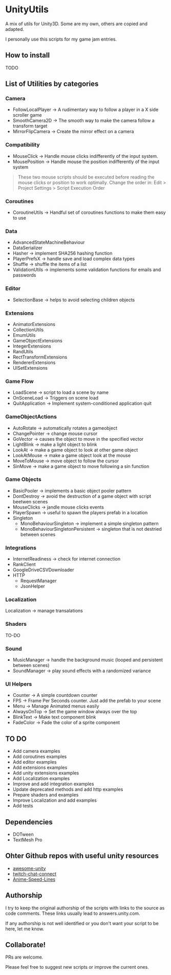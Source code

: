 # UnityUtils
A mix of utils for Unity3D. Some are my own, others are copied and adapted.

I personally use this scripts for my game jam entries.

## How to install
TODO


## List of Utilities by categories

### Camera
* FollowLocalPlayer → A rudimentary way to follow a player in a X side scroller game
* SmoothCamera2D → The smooth way to make the camera follow a transform target
* MirrorFlipCamera → Create the mirror effect on a camera

### Compatibility
* MouseClick → Handle mouse clicks indifferently of the input system. 
* MousePosition →  Handle mouse the position indifferently of the input system

> These two mouse scripts should be executed before reading the mouse clicks or position to work optimally. 
> Change the order in: Edit > Project Settings > Script Execution Order

### Coroutines
* CoroutineUtils → Handful set of coroutines functions to make them easy to use

### Data
* AdvancedStateMachineBehaviour
* DataSerializer
* Hasher → implement SHA256 hashing function
* PlayerPrefsX → handle save and load complex data types
* Shuffle → shuffle the items of a list
* ValidationUtils → implements some validation functions for emails and passwords

### Editor
* SelectionBase → helps to avoid selecting children objects

### Extensions
* AnimatorExtensions
* CollectionUtils
* EmumUtils
* GameObjectExtensions
* IntegerExtensions
* RandUtils
* RectTransformExtensions
* RendererExtensions
* UISetExtensions

### Game Flow
* LoadScene → script to load a scene by name
* OnSceneLoad → Triggers on scene load
* QuitApplication → Implement system-conditioned application quit

### GameObjectActions
* AutoRotate → automatically rotates a gameobject
* ChangePointer → change mouse cursor
* GoVector → causes the object to move in the specified vector 
* LightBlink → make a light object to blink
* LookAt → make a game object to look at other game object
* LookAtMouse → make a game object look at the mouse
* MoveToMouse → move object to follow the cursor
* SinMove → make a game object to move following a sin function

### Game Objects
* BasicPooler → implements a basic object pooler pattern
* DontDestroy → avoid the destruction of a game object with script beetwen scenes
* MouseClicks → jandle mouse clicks events
* PlayerSpawn → useful to spawn the players prefab in a location
* Singleton
    * MonoBehaviourSingleton → implement a simple singleton pattern
    * MonoBehaviourSingletonPersistent → singleton that is not destried between scenes

### Integrations
* InternetReadiness → check for internet connection
* RankClient
* GoogleDriveCSVDownloader
* HTTP
    * RequestManager
    * JsonHelper

### Localization
Localization → manage transalations 

### Shaders
TO-DO

### Sound
* MusicManager → handle the background music (looped and persistent between scenes)
* SoundManager → play sound effects with a randomized variance

### UI Helpers
* Counter → A simple countdown counter
* FPS → Frame Per Seconds counter. Just add the prefab to your scene
* Menu → Manage Animated menus easily
* AlwaysOnTop → Set the game window always over the top
* BlinkText → Make text component blink
* FadeColor → Fade the color of a sprite component 


## TO DO
* Add camera examples
* Add coroutines examples
* Add editor examples
* Add extensions examples
* Add unity extensions examples
* Add Localization examples
* Improve and add integration examples
* Update deprecated methods and add http examples
* Prepare shaders and examples
* Improve Localization and add examples
* Add tests

## Dependencies
* DOTween
* TextMesh Pro

## Ohter Github repos with useful unity resources
* [awesome-unity](https://github.com/RyanNielson/awesome-unity)
* [twitch-chat-connect](https://github.com/rhomita/twitch-chat-connect)
* [Anime-Speed-Lines](https://github.com/MirzaBeig/Anime-Speed-Lines)

## Authorship
I try to keep the original authorship of the scripts with links to the source as code comments. These links usually lead to answers.unity.com. 

If any authorship is not well identified or you don't want your script to be here, let me know.

## Collaborate!
PRs are welcome. 

Please feel free to suggest new scripts or improve the current ones.
